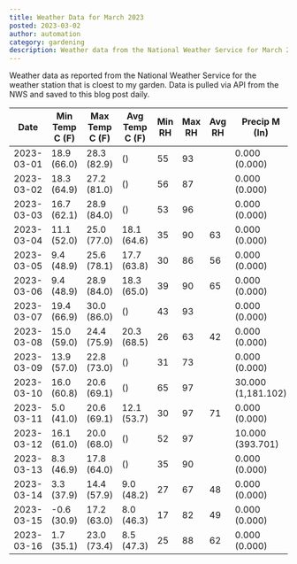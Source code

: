 ```yaml
---
title: Weather Data for March 2023
posted: 2023-03-02
author: automation
category: gardening
description: Weather data from the National Weather Service for March 2023
---
```


Weather data as reported from the National Weather Service for the weather station 
that is cloest to my garden. Data is pulled via API from the NWS and saved to this 
blog post daily.

|Date|Min Temp C (F)|Max Temp C (F)|Avg Temp C (F)|Min RH|Max RH|Avg RH|Precip M (In)|Avg Precip/Hr|
|---|---|---|---|---|---|---|---|---|
|2023-03-01|18.9 (66.0)|28.3 (82.9)| ()|55|93||0.000 (0.000)|0.000 (0.000)|
|2023-03-02|18.3 (64.9)|27.2 (81.0)| ()|56|87||0.000 (0.000)|0.000 (0.000)|
|2023-03-03|16.7 (62.1)|28.9 (84.0)| ()|53|96||0.000 (0.000)|0.000 (0.000)|
|2023-03-04|11.1 (52.0)|25.0 (77.0)|18.1 (64.6)|35|90|63|0.000 (0.000)|0.000 (0.000)|
|2023-03-05|9.4 (48.9)|25.6 (78.1)|17.7 (63.8)|30|86|56|0.000 (0.000)|0.000 (0.000)|
|2023-03-06|9.4 (48.9)|28.9 (84.0)|18.3 (65.0)|39|90|65|0.000 (0.000)|0.000 (0.000)|
|2023-03-07|19.4 (66.9)|30.0 (86.0)| ()|43|93||0.000 (0.000)|0.000 (0.000)|
|2023-03-08|15.0 (59.0)|24.4 (75.9)|20.3 (68.5)|26|63|42|0.000 (0.000)|0.000 (0.000)|
|2023-03-09|13.9 (57.0)|22.8 (73.0)| ()|31|73||0.000 (0.000)|0.000 (0.000)|
|2023-03-10|16.0 (60.8)|20.6 (69.1)| ()|65|97||30.000 (1,181.102)|23.622 (23.622)|
|2023-03-11|5.0 (41.0)|20.6 (69.1)|12.1 (53.7)|30|97|71|0.000 (0.000)|0.000 (0.000)|
|2023-03-12|16.1 (61.0)|20.0 (68.0)| ()|52|97||10.000 (393.701)|11.249 (11.249)|
|2023-03-13|8.3 (46.9)|17.8 (64.0)| ()|35|90||0.000 (0.000)|0.000 (0.000)|
|2023-03-14|3.3 (37.9)|14.4 (57.9)|9.0 (48.2)|27|67|48|0.000 (0.000)|0.000 (0.000)|
|2023-03-15|-0.6 (30.9)|17.2 (63.0)|8.0 (46.3)|17|82|49|0.000 (0.000)|0.000 (0.000)|
|2023-03-16|1.7 (35.1)|23.0 (73.4)|8.5 (47.3)|25|88|62|0.000 (0.000)|0.000 (0.000)|
